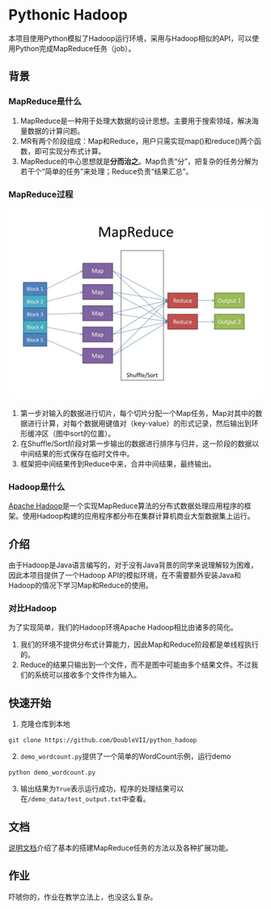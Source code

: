 
# Pythonic Hadoop
本项目使用Python模拟了Hadoop运行环境，采用与Hadoop相似的API，可以使用Python完成MapReduce任务（job）。

## 背景
### MapReduce是什么
1. MapReduce是一种用于处理大数据的设计思想。主要用于搜索领域，解决海量数据的计算问题。
2. MR有两个阶段组成：Map和Reduce，用户只需实现map()和reduce()两个函数，即可实现分布式计算。
3. MapReduce的中心思想就是**分而治之**。Map负责“分”，把复杂的任务分解为若干个“简单的任务”来处理；Reduce负责“结果汇总”。

### MapReduce过程

![alt mapreduce](/resource/mapreduce.jpg)
1. 第一步对输入的数据进行切片，每个切片分配一个Map任务，Map对其中的数据进行计算，对每个数据用键值对（key-value）的形式记录，然后输出到环形缓冲区（图中sort的位置）。
2. 在Shuffle/Sort阶段对第一步输出的数据进行排序与归并，这一阶段的数据以中间结果的形式保存在临时文件中。
3. 框架把中间结果传到Reduce中来，合并中间结果，最终输出。

### Hadoop是什么

[Apache Hadoop](https://hadoop.apache.org/)是一个实现MapReduce算法的分布式数据处理应用程序的框架。使用Hadoop构建的应用程序都分布在集群计算机商业大型数据集上运行。

## 介绍

由于Hadoop是Java语言编写的，对于没有Java背景的同学来说理解较为困难，因此本项目提供了一个Hadoop API的模拟环境，在不需要额外安装Java和Hadoop的情况下学习Map和Reduce的使用。

### 对比Hadoop

为了实现简单，我们的Hadoop环境Apache Hadoop相比由诸多的简化。

1. 我们的环境不提供分布式计算能力，因此Map和Reduce阶段都是单线程执行的。
2. Reduce的结果只输出到一个文件，而不是图中可能由多个结果文件。不过我们的系统可以接收多个文件作为输入。


## 快速开始

1. 克隆仓库到本地

```
git clone https://github.com/DoubleVII/python_hadoop
```
2. `demo_wordcount.py`提供了一个简单的WordCount示例，运行demo
```
python demo_wordcount.py
```
3. 输出结果为`True`表示运行成功，程序的处理结果可以在`/demo_data/test_output.txt`中查看。

## 文档
[说明文档](/doc/README.md)介绍了基本的搭建MapReduce任务的方法以及各种扩展功能。

## 作业
吓唬你的，作业在教学立法上，也没这么复杂。
